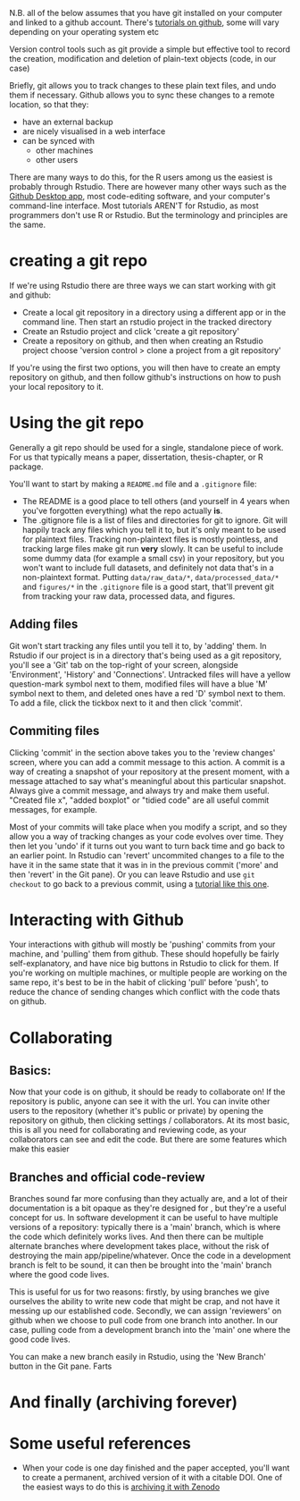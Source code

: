 N.B. all of the below assumes that you have git installed on your computer and linked to a github account. There's [tutorials on github](https://docs.github.com/en/get-started/quickstart/hello-world), some will vary depending on your operating system etc 


Version control tools such as git provide a simple but effective tool to record the creation, modification and deletion of plain-text objects (code, in our case)

Briefly, git allows you to track changes to these plain text files, and undo them if necessary. Github allows you to sync these changes to a remote location, so that they:
- have an external backup
- are nicely visualised in a web interface
- can be synced with
	- other machines
	- other users

There are many ways to do this, for the R users among us the easiest is probably through Rstudio. There are however many other ways such as the [Github Desktop app](https://desktop.github.com), most code-editing software, and your computer's command-line interface. Most tutorials AREN'T for Rstudio, as most programmers don't use R or Rstudio. But the terminology and principles are the same.

# creating a git repo

If we're using Rstudio there are three ways we can start working with git and github:
- Create a local git repository in a directory using a different app or in the command line. Then start an rstudio project in the tracked directory
- Create an Rstudio project and click 'create a git repository'
- Create a repository on github, and then when creating an Rstudio project choose 'version control > clone a project from a git repository'

If you're using the first two options, you will then have to create an empty repository on github, and then follow github's instructions on how to push your local repository to it.

# Using the git repo

Generally a git repo should be used for a single, standalone piece of work. For us that typically means a paper, dissertation, thesis-chapter, or R package.

You'll want to start by making a `README.md` file and a `.gitignore` file: 
- The README is a good place to tell others (and yourself in 4 years when you've forgotten everything) what the repo actually **is**. 
- The .gitignore file is a list of files and directories for git to ignore. Git will happily track any files which you tell it to, but it's only meant to be used for plaintext files. Tracking non-plaintext files is mostly pointless, and tracking large files make git run **very** slowly. It can be useful to include some dummy data (for example a small csv) in your repository, but you won't want to include full datasets, and definitely not data that's in a non-plaintext format. Putting `data/raw_data/*`, `data/processed_data/*` and `figures/*` in the `.gitignore` file is a good start, that'll prevent git from tracking your raw data, processed data, and figures.

## Adding files
Git won't start tracking any files until you tell it to, by 'adding' them. In Rstudio if our project is in a directory that's being used as a git repository, you'll see a 'Git' tab on the top-right of your screen, alongside 'Environment', 'History' and 'Connections'. Untracked files will have a yellow question-mark symbol next to them, modified files will have a blue 'M' symbol next to them, and deleted ones have a red 'D' symbol next to them. To add a file, click the tickbox next to it and then click 'commit'. 

## Commiting files
Clicking 'commit' in the section above takes you to the 'review changes' screen, where you can add a commit message to this action. A commit is a way of creating a snapshot of your repository at the present moment, with a message attached to say what's meaningful about this particular snapshot. Always give a commit message, and always try and make them useful. "Created file x", "added boxplot" or "tidied code" are all useful commit messages, for example. 

Most of your commits will take place when you modify a script, and so they allow you a way of tracking changes as your code evolves over time. They then let you 'undo' if it turns out you want to turn back time and go back to an earlier point. In Rstudio can 'revert' uncommited changes to a file to the have it in the same state that it was in in the previous commit ('more' and then 'revert' in the Git pane). Or you can leave Rstudio and use `git checkout` to go back to a previous commit, using a [tutorial like this one](https://medium.com/swlh/using-git-how-to-go-back-to-a-previous-commit-8579ccc8180f).

# Interacting with Github

Your interactions with github will mostly be 'pushing' commits from your machine, and 'pulling' them from github. These should hopefully be fairly self-explanatory, and have nice big buttons in Rstudio to click for them. If you're working on multiple machines, or multiple people are working on the same repo, it's best to be in the habit of clicking 'pull' before 'push', to reduce the chance of sending changes which conflict with the code thats on github.

# Collaborating

## Basics:
Now that your code is on github, it should be ready to collaborate on! If the repository is public, anyone can see it with the url. You can invite other users to the repository (whether it's public or private) by opening the repository on github, then clicking settings / collaborators. At its most basic, this is all you need for collaborating and reviewing code, as your collaborators can see and edit the code. But there are some features which make this easier

## Branches and official code-review
Branches sound far more confusing than they actually are, and a lot of their documentation is a bit opaque as they're designed for , but they're a useful concept for us. In software development it can be useful to have multiple versions of a repository: typically there is a 'main' branch, which is where the code which definitely works lives. And then there can be multiple alternate branches where development takes place, without the risk of destroying the main app/pipeline/whatever. Once the code in a development branch is felt to be sound, it can then be brought into the 'main' branch where the good code lives.

This is useful for us for two reasons: firstly, by using branches we give ourselves the ability to write new code that might be crap, and not have it messing up our established code. Secondly, we can assign 'reviewers' on github when we choose to pull code from one branch into another. In our case, pulling code from a development branch into the 'main' one where the good code lives.

You can make a new branch easily in Rstudio, using the 'New Branch' button in the Git pane.
Farts

# And finally (archiving forever)



# Some useful references
- When your code is one day finished and the paper accepted, you'll want to create a permanent, archived version of it with a citable DOI. One of the easiest ways to do this is [archiving it with Zenodo](https://docs.github.com/en/repositories/archiving-a-github-repository/referencing-and-citing-content)